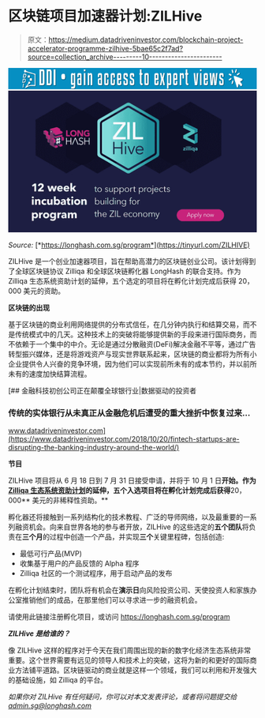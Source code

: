 # 区块链项目加速器计划:ZILHive

> 原文：<https://medium.datadriveninvestor.com/blockchain-project-accelerator-programme-zilhive-5bae65c2f7ad?source=collection_archive---------10----------------------->

[![](img/3c745f2352c518b60a3daecbea92c8aa.png)](http://www.track.datadriveninvestor.com/1B9E)![](img/b758473db79ccbfc79d6475601fd6321.png)

*Source:* [*https://longhash.com.sg/program*](https://tinyurl.com/ZILHIVE)

ZILHive 是一个创业加速器项目，旨在帮助高潜力的区块链创业公司。该计划得到了全球区块链协议 Zilliqa 和全球区块链孵化器 LongHash 的联合支持。作为 Zilliqa 生态系统资助计划的延伸，五个选定的项目将在孵化计划完成后获得 20，000 美元的资助。

**区块链的出现**

基于区块链的商业利用网络提供的分布式信任，在几分钟内执行和结算交易，而不是传统模式中的几天。这种技术上的突破将能够提供新的手段来进行国际商务，而不依赖于一个集中的中介。无论是通过分散融资(DeFi)解决金融不平等，通过广告转型振兴媒体，还是将游戏资产与现实世界联系起来，区块链的商业都将为所有小企业提供令人兴奋的竞争环境，因为他们可以实现前所未有的成本节约，并以前所未有的速度加快结算流程。

[](https://www.datadriveninvestor.com/2018/10/20/fintech-startups-are-disrupting-the-banking-industry-around-the-world/) [## 金融科技初创公司正在颠覆全球银行业|数据驱动的投资者

### 传统的实体银行从未真正从金融危机后遭受的重大挫折中恢复过来…

www.datadriveninvestor.com](https://www.datadriveninvestor.com/2018/10/20/fintech-startups-are-disrupting-the-banking-industry-around-the-world/) 

**节目**

ZILHive 项目将从 6 月 18 日到 7 月 31 日接受申请，并将于 10 月 1 日**开始。作为 [Zilliqa 生态系统资助计划](https://blog.zilliqa.com/buildonzil-introducing-the-zilliqa-ecosystem-grant-programme-6ccb98892712)的延伸，**五个**入选项目将在孵化计划完成后获得**20，000** 美元的非稀释性资助。**

孵化器还将接触到一系列结构化的技术教程、广泛的导师网络，以及最重要的一系列融资机会。向来自世界各地的参与者开放，ZILHive 的这些选定的**五个团队**将负责在**三个月**的过程中创造一个产品，并实现**三个**关键里程碑，包括创造:

*   最低可行产品(MVP)
*   收集基于用户的产品反馈的 Alpha 程序
*   Zilliqa 社区的一个测试程序，用于启动产品的发布

在孵化计划结束时，团队将有机会在**演示日**向风险投资公司、天使投资人和家族办公室推销他们的成品，在那里他们可以寻求进一步的融资机会。

请使用此链接注册孵化项目，或访问 https://longhash.com.sg/program

***ZILHive 是给谁的？***

像 ZILHive 这样的程序对于今天在我们周围出现的新的数字化经济生态系统非常重要。这个世界需要有远见的领导人和技术上的突破，这将为新的和更好的国际商业方法铺平道路。区块链驱动的商业就是这样一个领域，我们可以利用和开发强大的基础设施，如 Zilliqa 的平台。

*如果你对 ZILHive 有任何疑问，你可以对本文发表评论，或者将问题提交给*[*admin.sg@longhash.com*](mailto:admin.sg@longhash.com)
